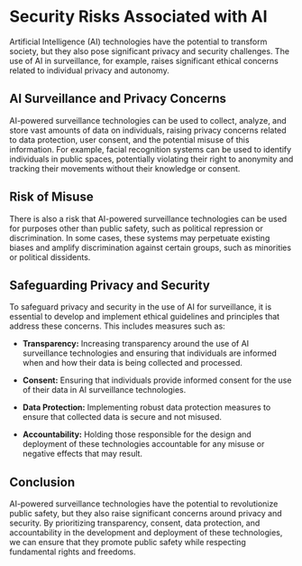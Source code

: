 Security Risks Associated with AI
============================================================================

Artificial Intelligence (AI) technologies have the potential to transform society, but they also pose significant privacy and security challenges. The use of AI in surveillance, for example, raises significant ethical concerns related to individual privacy and autonomy.

AI Surveillance and Privacy Concerns
------------------------------------

AI-powered surveillance technologies can be used to collect, analyze, and store vast amounts of data on individuals, raising privacy concerns related to data protection, user consent, and the potential misuse of this information. For example, facial recognition systems can be used to identify individuals in public spaces, potentially violating their right to anonymity and tracking their movements without their knowledge or consent.

Risk of Misuse
--------------

There is also a risk that AI-powered surveillance technologies can be used for purposes other than public safety, such as political repression or discrimination. In some cases, these systems may perpetuate existing biases and amplify discrimination against certain groups, such as minorities or political dissidents.

Safeguarding Privacy and Security
---------------------------------

To safeguard privacy and security in the use of AI for surveillance, it is essential to develop and implement ethical guidelines and principles that address these concerns. This includes measures such as:

* **Transparency:** Increasing transparency around the use of AI surveillance technologies and ensuring that individuals are informed when and how their data is being collected and processed.

* **Consent:** Ensuring that individuals provide informed consent for the use of their data in AI surveillance technologies.

* **Data Protection:** Implementing robust data protection measures to ensure that collected data is secure and not misused.

* **Accountability:** Holding those responsible for the design and deployment of these technologies accountable for any misuse or negative effects that may result.

Conclusion
----------

AI-powered surveillance technologies have the potential to revolutionize public safety, but they also raise significant concerns around privacy and security. By prioritizing transparency, consent, data protection, and accountability in the development and deployment of these technologies, we can ensure that they promote public safety while respecting fundamental rights and freedoms.
